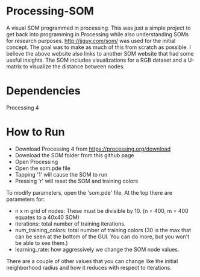 # Processing-SOM
A visual SOM programmed in processing. This was just a simple project to get back into programming in Processing while also understanding SOMs for research purposes. http://jjguy.com/som/ was used for the initial concept. The goal was to make as much of this from scratch as possible. I believe the above website also links to another SOM website that had some useful insights. The SOM includes visualizations for a RGB dataset and a U-matrix to visualize the distance between nodes.

# Dependencies
Processing 4



# How to Run
- Download Processing 4 from https://processing.org/download
- Download the SOM folder from this github page
- Open Processing
- Open the som.pde file
- Tapping '1' will cause the SOM to run
- Pressing 'r' will reset the SOM and training colors

To modify parameters, open the 'som.pde' file. At the top there are parameters for:
- n x m grid of nodes: These must be divisible by 10. (n = 400, m = 400 equates to a 40x40 SOM)
- iterations: total number of training iterations.
- num_training_colors: total number of training colors (30 is the max that can be seen at the bottom of the GUI. You can do more, but you won't be able to see them.)
- learning_rate: how aggressively we change the SOM node values.

There are a couple of other values that you can change like the initial neighborhood radius and how it reduces with respect to iterations.
